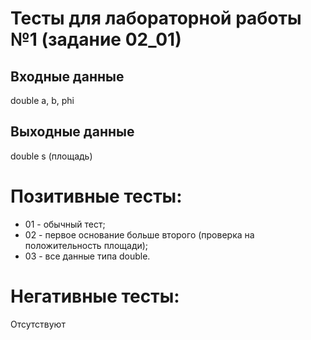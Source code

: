 # Тесты для лабораторной работы №1 (задание 02_01)

## Входные данные
double a, b, phi

## Выходные данные
double s (площадь)

# Позитивные тесты:
- 01 - обычный тест;
- 02 - первое основание больше второго (проверка на положительность площади);
- 03 - все данные типа double.

# Негативные тесты:
Отсутствуют
